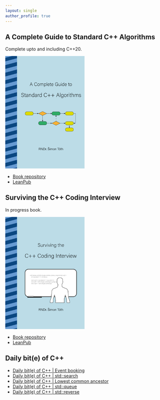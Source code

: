 ```yaml
---
layout: single
author_profile: true
---
```


## A Complete Guide to Standard C++ Algorithms

Complete upto and including C++20.

[<img src="assets/images/book_algorithms_cover.png" width="50%">](https://leanpub.com/cpp-algorithms-guide)

- [Book repository](https://github.com/HappyCerberus/book-cpp-algorithms)
- [LeanPub](https://leanpub.com/cpp-algorithms-guide)

## Surviving the C++ Coding Interview

In progress book.

[<img src="assets/images/book_coding_interview_cover.png" width="50%">](https://leanpub.com/cpp-coding-interview)

- [Book repository](https://leanpub.com/cpp-coding-interview)
- [LeanPub](https://leanpub.com/cpp-coding-interview)

## Daily bit(e) of C++

<ul>
<!-- SUBSTACK:START --><li><a href="https://simontoth.substack.com/p/daily-bite-of-c-event-booking">Daily bit&lpar;e&rpar; of C++ | Event booking</a></li><li><a href="https://simontoth.substack.com/p/daily-bite-of-c-stdsearch">Daily bit&lpar;e&rpar; of C++ | std::search</a></li><li><a href="https://simontoth.substack.com/p/daily-bite-of-c-lowest-common-ancestor">Daily bit&lpar;e&rpar; of C++ | Lowest common ancestor</a></li><li><a href="https://simontoth.substack.com/p/daily-bite-of-c-stdqueue">Daily bit&lpar;e&rpar; of C++ | std::queue</a></li><li><a href="https://simontoth.substack.com/p/daily-bite-of-c-stdreverse">Daily bit&lpar;e&rpar; of C++ | std::reverse</a></li><!-- SUBSTACK:END -->
</ul>